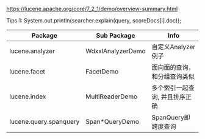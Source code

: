 
https://lucene.apache.org/core/7_2_1/demo/overview-summary.html

Tips 1:
	System.out.println(searcher.explain(query, scoreDocs[i].doc));

|            Package      |    Sub Package    |            Info            |
| ----------------------- | ----------------- | -------------------------- |
| lucene.analyzer         | WdxxlAnalyzerDemo | 自定义Analyzer例子           |
| lucene.facet            | FacetDemo         | 面向面的查询，和分组查询类似     |
| lucene.index            | MultiReaderDemo   | 多个索引一起查询, 并且排序正确   |
| lucene.query.spanquery  | Span*QueryDemo    | SpanQuery即跨度查询          |
